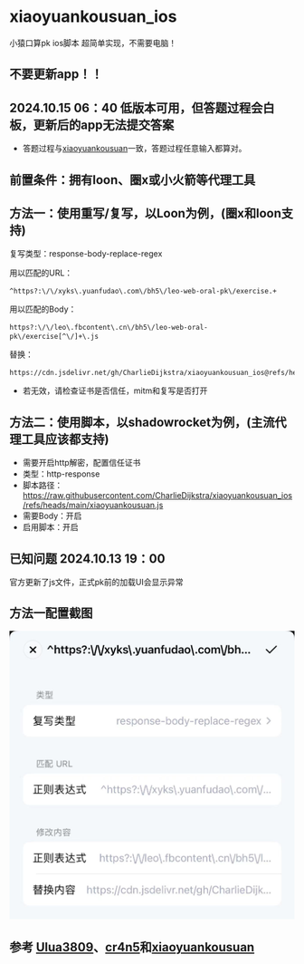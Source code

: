 # xiaoyuankousuan_ios
小猿口算pk ios脚本 超简单实现，不需要电脑！
## 不要更新app！！
## 2024.10.15 06：40 低版本可用，但答题过程会白板，更新后的app无法提交答案
- 答题过程与[xiaoyuankousuan](https://github.com/wyp010428/xiaoyuankousuan)一致，答题过程任意输入都算对。
## 前置条件：拥有loon、圈x或小火箭等代理工具
## 方法一：使用重写/复写，以Loon为例，(圈x和loon支持)
复写类型：response-body-replace-regex

用以匹配的URL：
```
^https?:\/\/xyks\.yuanfudao\.com\/bh5\/leo-web-oral-pk\/exercise.+
```
用以匹配的Body：
```
https?:\/\/leo\.fbcontent\.cn\/bh5\/leo-web-oral-pk\/exercise[^\/]+\.js
```
替换：
```
https://cdn.jsdelivr.net/gh/CharlieDijkstra/xiaoyuankousuan_ios@refs/heads/main/exercise_new.js
```
- 若无效，请检查证书是否信任，mitm和复写是否打开

## 方法二：使用脚本，以shadowrocket为例，(主流代理工具应该都支持)
- 需要开启http解密，配置信任证书
- 类型：http-response
- 脚本路径：https://raw.githubusercontent.com/CharlieDijkstra/xiaoyuankousuan_ios/refs/heads/main/xiaoyuankousuan.js
- 需要Body：开启
- 启用脚本：开启

## 已知问题 2024.10.13 19：00
官方更新了js文件，正式pk前的加载UI会显示异常

## 方法一配置截图
 ![屏幕截图](https://github.com/CharlieDijkstra/xiaoyuankousuan_ios/blob/main/%E5%B1%8F%E5%B9%95%E6%88%AA%E5%9B%BEloon.jpg?raw=true)

## 参考 [Ulua3809](https://github.com/ulua3809)、[cr4n5](https://github.com/cr4n5/XiaoYuanKouSuan)和[xiaoyuankousuan](https://github.com/wyp010428/xiaoyuankousuan) 
